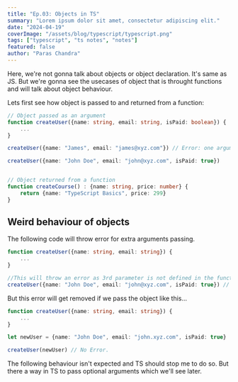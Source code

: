 ```yaml
---
title: "Ep.03: Objects in TS"
summary: "Lorem ipsum dolor sit amet, consectetur adipiscing elit."
date: "2024-04-19"
coverImage: "/assets/blog/typescript/typescript.png"
tags: ["typescript", "ts notes", "notes"]
featured: false
author: "Paras Chandra"
---
```


Here, we're not gonna talk about objects or object declaration. It's same as JS. But we're gonna see the usecases of object that is throught functions and will talk about object behaviour.

Lets first see how object is passed to and returned from a function:
```typescript
// Object passed as an argument
function createUser({name: string, email: string, isPaid: boolean}) {
    ...
}

createUser({name: "James", email: "james@xyz.com"}) // Error: one argument not passed

createUser({name: "John Doe", email: "john@xyz.com", isPaid: true})


// Object returned from a function
function createCourse() : {name: string, price: number} {
    return {name: "TypeScript Basics", price: 299}
}
```

## Weird behaviour of objects
The following code will throw error for extra arguments passing.
```typescript
function createUser({name: string, email: string}) {
    ...
}

//This will throw an error as 3rd parameter is not defined in the function
createUser({name: "John Doe", email: "john@xyz.com", isPaid: true}) // ERROR !!!
```
But this error will get removed if we pass the object like this...
```typescript
function createUser({name: string, email: string}) {
    ...
}

let newUser = {name: "John Doe", email: "john.xyz.com", isPaid: true}

createUser(newUser) // No Error.
```
The following behaviour isn't expected and TS should stop me to do so. But there a way in TS to pass optional arguments which we'll see later.
